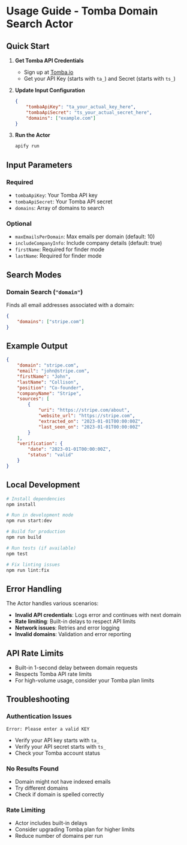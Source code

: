 # Usage Guide - Tomba Domain Search Actor

## Quick Start

1. **Get Tomba API Credentials**
    - Sign up at [Tomba.io](https://tomba.io)
    - Get your API Key (starts with `ta_`) and Secret (starts with `ts_`)

2. **Update Input Configuration**

    ```json
    {
        "tombaApiKey": "ta_your_actual_key_here",
        "tombaApiSecret": "ts_your_actual_secret_here",
        "domains": ["example.com"]
    }
    ```

3. **Run the Actor**
    ```bash
    apify run
    ```

## Input Parameters

### Required

- `tombaApiKey`: Your Tomba API key
- `tombaApiSecret`: Your Tomba API secret
- `domains`: Array of domains to search

### Optional

- `maxEmailsPerDomain`: Max emails per domain (default: 10)
- `includeCompanyInfo`: Include company details (default: true)
- `firstName`: Required for finder mode
- `lastName`: Required for finder mode

## Search Modes

### Domain Search (`"domain"`)

Finds all email addresses associated with a domain:

```json
{
    "domains": ["stripe.com"]
}
```

## Example Output

```json
{
    "domain": "stripe.com",
    "email": "john@stripe.com",
    "firstName": "John",
    "lastName": "Collison",
    "position": "Co-founder",
    "companyName": "Stripe",
    "sources": [
        {
            "uri": "https://stripe.com/about",
            "website_url": "https://stripe.com",
            "extracted_on": "2023-01-01T00:00:00Z",
            "last_seen_on": "2023-01-01T00:00:00Z"
        }
    ],
    "verification": {
        "date": "2023-01-01T00:00:00Z",
        "status": "valid"
    }
}
```

## Local Development

```bash
# Install dependencies
npm install

# Run in development mode
npm run start:dev

# Build for production
npm run build

# Run tests (if available)
npm test

# Fix linting issues
npm run lint:fix
```

## Error Handling

The Actor handles various scenarios:

- **Invalid API credentials**: Logs error and continues with next domain
- **Rate limiting**: Built-in delays to respect API limits
- **Network issues**: Retries and error logging
- **Invalid domains**: Validation and error reporting

## API Rate Limits

- Built-in 1-second delay between domain requests
- Respects Tomba API rate limits
- For high-volume usage, consider your Tomba plan limits

## Troubleshooting

### Authentication Issues

```
Error: Please enter a valid KEY
```

- Verify your API key starts with `ta_`
- Verify your API secret starts with `ts_`
- Check your Tomba account status

### No Results Found

- Domain might not have indexed emails
- Try different domains
- Check if domain is spelled correctly

### Rate Limiting

- Actor includes built-in delays
- Consider upgrading Tomba plan for higher limits
- Reduce number of domains per run
